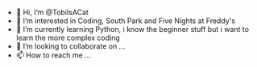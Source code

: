 - 👋 Hi, I’m @TobiIsACat
- 👀 I’m interested in Coding, South Park and Five Nights at Freddy's
- 🌱 I’m currently learning Python, i know the beginner stuff but i want to learn the more complex coding
- 💞️ I’m looking to collaborate on ...
- 📫 How to reach me ...

<!---
TobiIsACat/TobiIsACat is a ✨ special ✨ repository because its `README.md` (this file) appears on your GitHub profile.
You can click the Preview link to take a look at your changes.
--->

